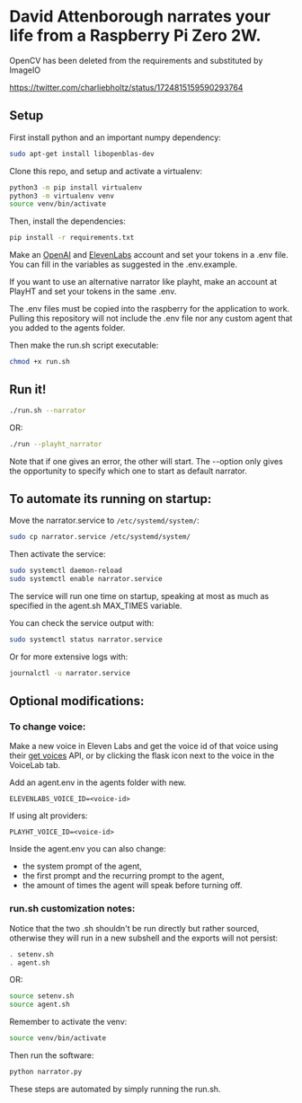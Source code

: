 # David Attenborough narrates your life from a Raspberry Pi Zero 2W. 
OpenCV has been deleted from the requirements and substituted by ImageIO

https://twitter.com/charliebholtz/status/1724815159590293764

## Setup

First install python and an important numpy dependency:
```bash
sudo apt-get install libopenblas-dev
```

Clone this repo, and setup and activate a virtualenv:

```bash
python3 -m pip install virtualenv
python3 -m virtualenv venv
source venv/bin/activate
```

Then, install the dependencies:
```bash
pip install -r requirements.txt
```

Make an [OpenAI](https://beta.openai.com/) and [ElevenLabs](https://elevenlabs.io) account and set your tokens in a .env file. You can fill in the variables as suggested in the .env.example.

If you want to use an alternative narrator like playht, make an account at PlayHT and set your tokens in the same .env.

The .env files must be copied into the raspberry for the application to work. Pulling this repository will not include the .env file nor any custom agent that you added to the agents folder.

Then make the run.sh script executable:
```bash
chmod +x run.sh
```

## Run it!
```bash
./run.sh --narrator
```
OR:
```bash
./run --playht_narrator
```
Note that if one gives an error, the other will start. The --option only gives the opportunity to specify which one to start as default narrator.

## To automate its running on startup:
Move the narrator.service to ```/etc/systemd/system/```:
```bash
sudo cp narrator.service /etc/systemd/system/
```
Then activate the service:
```bash
sudo systemctl daemon-reload
sudo systemctl enable narrator.service
```
The service will run one time on startup, speaking at most as much as specified in the agent.sh MAX_TIMES variable.

You can check the service output with:
```bash
sudo systemctl status narrator.service
```
Or for more extensive logs with:
```bash
journalctl -u narrator.service
```

## Optional modifications:

### To change voice:
Make a new voice in Eleven Labs and get the voice id of that voice using their [get voices](https://elevenlabs.io/docs/api-reference/voices) API, or by clicking the flask icon next to the voice in the VoiceLab tab.

Add an agent.env in the agents folder with new.
```
ELEVENLABS_VOICE_ID=<voice-id>
```
If using alt providers:
```
PLAYHT_VOICE_ID=<voice-id>
```

Inside the agent.env you can also change:
- the system prompt of the agent, 
- the first prompt and the recurring prompt to the agent,
- the amount of times the agent will speak before turning off.

### run.sh customization notes:
Notice that the two .sh shouldn't be run directly but rather sourced, otherwise they will run in a new subshell and the exports will not persist:
```bash
. setenv.sh
. agent.sh
```
OR:
```bash
source setenv.sh
source agent.sh
```

Remember to activate the venv:
```bash
source venv/bin/activate
```
Then run the software:
```bash
python narrator.py
```

These steps are automated by simply running the run.sh.